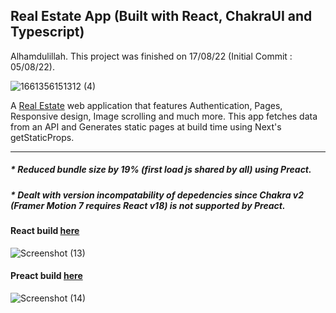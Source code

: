 ## Real Estate App (Built with React, ChakraUI and Typescript)

Alhamdulillah. This project was finished on 17/08/22 (Initial Commit : 05/08/22). <br />


![1661356151312 (4)](https://user-images.githubusercontent.com/75086310/186465633-2ff8063d-642d-4643-a2bf-9a6394e9d3b8.png)

A [Real Estate](https://real-estate-classic.vercel.app/) web application that features Authentication, Pages, Responsive design, Image scrolling and much more. This app fetches data from an API and Generates static pages at build time using Next's getStaticProps.
___
##### * Reduced bundle size by 19% (first load js shared by all) using Preact. 
##### * Dealt with version incompatability of depedencies since Chakra v2 (Framer Motion 7 requires React v18) is not supported by Preact. 


#### React build [here](https://real-estate-classic.vercel.app/)

![Screenshot (13)](https://user-images.githubusercontent.com/75086310/185013001-8834fa84-66ba-4877-b4f1-369571e6e032.png)

#### Preact build [here](https://real-estate-dabd77r6t-ayeman-b-salauddin.vercel.app/)

![Screenshot (14)](https://user-images.githubusercontent.com/75086310/185013023-b2d06f14-c6ea-4098-bcef-0eea9ed8f682.png)
